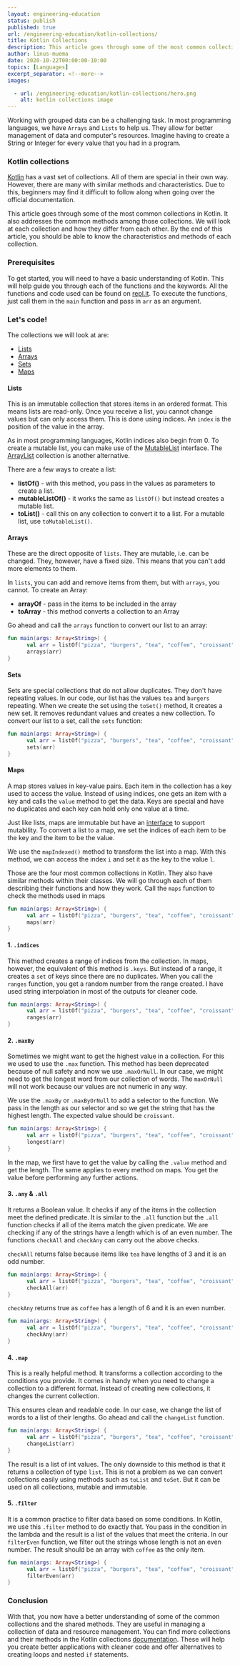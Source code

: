```yaml
---
layout: engineering-education
status: publish
published: true
url: /engineering-education/kotlin-collections/
title: Kotlin Collections
description: This article goes through some of the most common collections in Kotlin and addresses the common methods among those collections.
author: linus-muema
date: 2020-10-22T00:00:00-10:00
topics: [Languages]
excerpt_separator: <!--more-->
images:

  - url: /engineering-education/kotlin-collections/hero.png
    alt: kotlin collections image
---
```

Working with grouped data can be a challenging task. In most programming languages, we have `Arrays` and `Lists` to help us. They allow for better management of data and computer's resources. Imagine having to create a String or Integer for every value that you had in a program.
<!--more-->
### Kotlin collections
[Kotlin](https://kotlinlang.org/) has a vast set of collections. All of them are special in their own way. However, there are many with similar methods and characteristics. Due to this, beginners may find it difficult to follow along when going over the official documentation.

This article goes through some of the most common collections in Kotlin. It also addresses the common methods among those collections. We will look at each collection and how they differ from each other. By the end of this article, you should be able to know the characteristics and methods of each collection.

### Prerequisites
To get started, you will need to have a basic understanding of Kotlin. This will help guide you through each of the functions and the keywords. All the functions and code used can be found on [repl.it](https://repl.it/@Linusmuema/Collections). To execute the functions, just call them in the `main` function and pass in `arr` as an argument.

### Let's code!
The collections we will look at are:
- [Lists](#Lists)
- [Arrays](#Arrays)
- [Sets](#Sets)
- [Maps](#Maps)

#### Lists
This is an immutable collection that stores items in an ordered format. This means lists are read-only. Once you receive a list, you cannot change values but can only access them. This is done using indices. An `index` is the position of the value in the array.

As in most programming languages, Kotlin indices also begin from 0. To create a mutable list, you can make use of the [MutableList](https://kotlinlang.org/api/latest/jvm/stdlib/kotlin.collections/-mutable-list/index.html#kotlin.collections.MutableList) interface. The [ArrayList](https://kotlinlang.org/api/latest/jvm/stdlib/kotlin.collections/-array-list/) collection is another alternative.

There are a few ways to create a list:

  - **listOf()** - with this method, you pass in the values as parameters to create a list.
  - **mutableListOf()** - it works the same as `listOf()` but instead creates a mutable list.
  - **toList()** - call this on any collection to convert it to a list. For a mutable list, use `toMutableList()`.

#### Arrays
These are the direct opposite of `lists`. They are mutable, i.e. can be changed. They, however, have a fixed size. This means that you can't add more elements to them.

In `lists`, you can add and remove items from them, but with `arrays`, you cannot. To create an Array:

  - **arrayOf** - pass in the items to be included in the array
  - **toArray** - this method converts a collection to an Array

Go ahead and call the `arrays` function to convert our list to an array:

```kotlin
fun main(args: Array<String>) {
      val arr = listOf("pizza", "burgers", "tea", "coffee", "croissant", "bread", "tea", "burgers")
      arrays(arr)
}
```

#### Sets
Sets are special collections that do not allow duplicates. They don't have repeating values. In our code, our list has the values `tea` and `burgers` repeating. When we create the set using the `toSet()` method, it creates a new set. It removes redundant values and creates a new collection. To convert our list to a set, call the `sets` function:

```kotlin
fun main(args: Array<String>) {
      val arr = listOf("pizza", "burgers", "tea", "coffee", "croissant", "bread", "tea", "burgers")
      sets(arr)
}
```

#### Maps
A map stores values in key-value pairs. Each item in the collection has a key used to access the value. Instead of using indices, one gets an item with a key and calls the `value` method to get the data. Keys are special and have no duplicates and each key can hold only one value at a time.

Just like lists, maps are immutable but have an [interface](https://kotlinlang.org/api/latest/jvm/stdlib/kotlin.collections/-mutable-map/#kotlin.collections.MutableMap) to support mutability. To convert a list to a map, we set the indices of each item to be the key and the item to be the value.

We use the `mapIndexed()` method to transform the list into a map. With this method, we can access the index `i` and set it as the key to the value `l`.

Those are the four most common collections in Kotlin. They also have similar methods within their classes. We will go through each of them describing their functions and how they work. Call the `maps` function to check the methods used in maps

```kotlin
fun main(args: Array<String>) {
      val arr = listOf("pizza", "burgers", "tea", "coffee", "croissant", "bread", "tea", "burgers")
      maps(arr)
}
```

#### 1. `.indices`
This method creates a range of indices from the collection. In maps, however, the equivalent of this method is `.keys`. But instead of a range, it creates a `set` of keys since there are no duplicates. When you call the `ranges` function, you get a random number from the range created. I have used string interpolation in most of the outputs for cleaner code.

```kotlin
fun main(args: Array<String>) {
      val arr = listOf("pizza", "burgers", "tea", "coffee", "croissant", "bread", "tea", "burgers")
      ranges(arr)
}
```

#### 2. `.maxBy`
Sometimes we might want to get the highest value in a collection. For this we used to use the `.max` function. This method has been deprecated because of null safety and now we use `.maxOrNull`. In our case, we might need to get the longest word from our collection of words. The `maxOrNull` will not work because our values are not numeric in any way.

We use the `.maxBy` or `.maxByOrNull` to add a selector to the function. We pass in the length as our selector and so we get the string that has the highest length. The expected value should be `croissant`.

```kotlin
fun main(args: Array<String>) {
      val arr = listOf("pizza", "burgers", "tea", "coffee", "croissant", "bread", "tea", "burgers")
      longest(arr)
}
```

In the map, we first have to get the value by calling the `.value` method and get the length. The same applies to every method on maps. You get the value before performing any further actions.

#### 3. `.any` & `.all`
It returns a Boolean value. It checks if any of the items in the collection meet the defined predicate. It is similar to the `.all` function but the `.all` function checks if all of the items match the given predicate. We are checking if any of the strings have a length which is of an even number. The functions `checkAll` and `checkAny` can carry out the above checks.

`checkAll` returns false because items like `tea` have lengths of 3 and it is an odd number.

```kotlin
fun main(args: Array<String>) {
      val arr = listOf("pizza", "burgers", "tea", "coffee", "croissant", "bread", "tea", "burgers")
      checkAll(arr)
}
```

 `checkAny` returns true as `coffee` has a length of 6 and it is an even number.

```kotlin
fun main(args: Array<String>) {
      val arr = listOf("pizza", "burgers", "tea", "coffee", "croissant", "bread", "tea", "burgers")
      checkAny(arr)
}
```

#### 4. `.map`
This is a really helpful method. It transforms a collection according to the conditions you provide. It comes in handy when you need to change a collection to a different format. Instead of creating new collections, it changes the current collection.

This ensures clean and readable code. In our case, we change the list of words to a list of their lengths. Go ahead and call the `changeList` function.

```kotlin
fun main(args: Array<String>) {
      val arr = listOf("pizza", "burgers", "tea", "coffee", "croissant", "bread", "tea", "burgers")
      changeList(arr)
}
```

 The result is a list of int values. The only downside to this method is that it returns a collection of type `list`. This is not a problem as we can convert collections easily using methods such as `toList` and `toSet`. But it can be used on all collections, mutable and immutable.

#### 5. `.filter`
It is a common practice to filter data based on some conditions. In Kotlin, we use this `.filter` method to do exactly that. You pass in the condition in the lambda and the result is a list of the values that meet the criteria. In our `filterEven` function, we filter out the strings whose length is not an even number. The result should be an array with `coffee` as the only item.

```kotlin
fun main(args: Array<String>) {
      val arr = listOf("pizza", "burgers", "tea", "coffee", "croissant", "bread", "tea", "burgers")
      filterEven(arr)
}
```

### Conclusion
With that, you now have a better understanding of some of the common collections and the shared methods. They are useful in managing a collection of data and resource management. You can find more collections and their methods in the Kotlin collections [documentation](https://kotlinlang.org/api/latest/jvm/stdlib/kotlin.collections/). These will help you create better applications with cleaner code and offer alternatives to creating loops and nested `if` statements.
